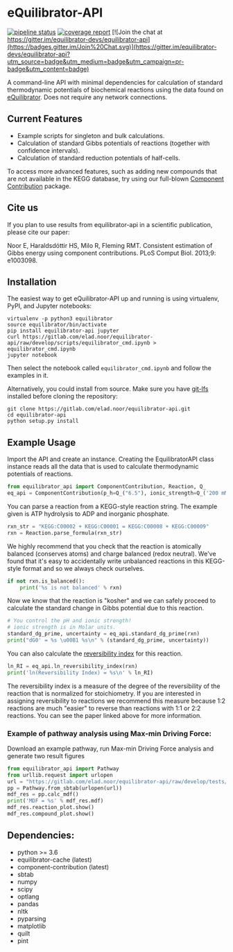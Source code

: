 eQuilibrator-API
================
[![pipeline status](https://gitlab.com/elad.noor/equilibrator-api/badges/master/pipeline.svg)](https://gitlab.com/elad.noor/equilibrator-api/commits/master)
[![coverage report](https://gitlab.com/elad.noor/equilibrator-api/badges/master/coverage.svg)](https://gitlab.com/elad.noor/equilibrator-api/commits/master)
[![Join the chat at https://gitter.im/equilibrator-devs/equilibrator-api](https://badges.gitter.im/Join%20Chat.svg)](https://gitter.im/equilibrator-devs/equilibrator-api?utm_source=badge&utm_medium=badge&utm_campaign=pr-badge&utm_content=badge)


A command-line API with minimal dependencies for calculation of standard 
thermodynamic potentials of biochemical reactions using the data found on 
[eQuilibrator](http://equilibrator.weizmann.ac.il/).
Does not require any network connections.

## Current Features

* Example scripts for singleton and bulk calculations.
* Calculation of standard Gibbs potentials of reactions (together with confidence intervals).
* Calculation of standard reduction potentials of half-cells.

To access more advanced features, such as adding new compounds that are not
available in the KEGG database, try using our full-blown
[Component Contribution](https://github.com/eladnoor/component-contribution)
package.

## Cite us

If you plan to use results from equilibrator-api in a scientific publication,
please cite our paper:

Noor E, Haraldsdóttir HS, Milo R, Fleming RMT. Consistent estimation of Gibbs 
energy using component contributions. PLoS Comput Biol. 2013;9: e1003098.

## Installation

The easiest way to get eQuilibrator-API up and running is using virtualenv, PyPI, and Jupyter notebooks:
```
virtualenv -p python3 equilibrator
source equilibrator/bin/activate
pip install equilibrator-api jupyter
curl https://gitlab.com/elad.noor/equilibrator-api/raw/develop/scripts/equilibrator_cmd.ipynb > equilibrator_cmd.ipynb
jupyter notebook
```
Then select the notebook called `equilibrator_cmd.ipynb` and follow the examples in it.

Alternatively, you could install from source. Make sure you have [git-lfs](https://git-lfs.github.com/)
installed before cloning the repository:
```
git clone https://gitlab.com/elad.noor/equilibrator-api.git
cd equilibrator-api
python setup.py install
```

## Example Usage

Import the API and create an instance. Creating the EquilibratorAPI class
instance reads all the data that is used to calculate thermodynamic potentials of reactions.

```python
from equilibrator_api import ComponentContribution, Reaction, Q_
eq_api = ComponentContribution(p_h=Q_("6.5"), ionic_strength=Q_('200 mM')) # set pH and I
```

You can parse a reaction from a KEGG-style reaction string. The example given
is ATP hydrolysis to ADP and inorganic phosphate.

```python
rxn_str = "KEGG:C00002 + KEGG:C00001 = KEGG:C00008 + KEGG:C00009"
rxn = Reaction.parse_formula(rxn_str)
```

We highly recommend that you check that the reaction is atomically balanced
(conserves atoms) and charge balanced (redox neutral). We've found that it's
easy to accidentally write unbalanced reactions in this KEGG-style format and
so we always check ourselves.

```python
if not rxn.is_balanced():
	print('%s is not balanced' % rxn)
```

Now we know that the reaction is "kosher" and we can safely proceed to
calculate the standard change in Gibbs potential due to this reaction.

```python
# You control the pH and ionic strength!
# ionic strength is in Molar units.
standard_dg_prime, uncertainty = eq_api.standard_dg_prime(rxn)
print("dG0' = %s \u00B1 %s\n" % (standard_dg_prime, uncertainty))
```

You can also calculate the [reversibility index](https://doi.org/10.1093/bioinformatics/bts317) for this reaction.

```python
ln_RI = eq_api.ln_reversibility_index(rxn)
print('ln(Reversibility Index) = %s\n' % ln_RI)
```

The reversibility index is a measure of the degree of the reversibility of the
reaction that is normalized for stoichiometry. If you are interested in
assigning reversibility to reactions we recommend this measure because 1:2
reactions are much "easier" to reverse than reactions with 1:1 or 2:2 reactions.
You can see the paper linked above for more information.

### Example of pathway analysis using Max-min Driving Force:
Download an example pathway, run Max-min Driving Force analysis and generate two result figures
```python
from equilibrator_api import Pathway
from urllib.request import urlopen
url = "https://gitlab.com/elad.noor/equilibrator-api/raw/develop/tests/test_unit/pathway.tsv"
pp = Pathway.from_sbtab(urlopen(url))
mdf_res = pp.calc_mdf()
print('MDF = %s' % mdf_res.mdf)
mdf_res.reaction_plot.show()
mdf_res.compound_plot.show()
```

## Dependencies:
- python >= 3.6
- equilibrator-cache (latest)
- component-contribution (latest)
- sbtab
- numpy
- scipy
- optlang
- pandas
- nltk
- pyparsing
- matplotlib
- quilt
- pint
